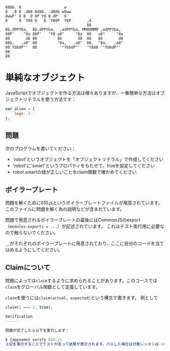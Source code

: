 ```
888b. 8                   w
8  .8 8 .d88 8d8b. .d88b w8ww
8wwP' 8 8  8 8P Y8 8.dP'  8
8     8 `Y88 8   8 `Y88P  Y8P       ,d
                                    88
8b,dPPYba,  8b,dPPYba,  ,adPPYba, MM88MMM ,adPPYba,
88P'    "8a 88P'   "Y8 a8"     "8a  88   a8"     "8a
88       d8 88         8b       d8  88   8b       d8
88b,   ,a8" 88         "8a,   ,a8"  88,  "8a,   ,a8"
88`YbbdP"'  88          `"YbbdP"'   "Y888 `"YbbdP"'
88
88
```

単純なオブジェクト
=============

JavaScriptでオブジェクトを作る方法は様々ありますが、一番簡単な方法はオブジェクトリテラルを使う方法です：
```js
var alien = {
	legs: 3
};
```

問題
--------

次のプログラムを書いてください：

- 'robot'というオブジェクトを「オブジェクトリテラル」で作成してください
- 'robot'に'smart'というプロパティをもたせて、trueを設定してください
- robot.smartの値が正しいことをclaim関数で確かめてください

ボイラープレート
-----------

問題を解くために010.jsというボイラープレートファイルが用意されています。このファイルに問題を解く為の説明などが含まれています。

問題で用意されるボイラープレートの最後にはCommonJSのexport（`modules.exports = ...`）が記述されています。
これはテスト実行用に必要なので触らないでください。

`__`がそれぞれのボイラープレートに用意されており、ここに自分のコードを当てはめるようにしてください。

Claimについて
-----

問題によっては`claim`するように求められることがあります。このコースでは`claim`をグローバル関数として定義しています。

`claim`を使うには`claim(actual, expected)`という構文で書きます。
例として
```js
claim(1 === 1, true);

Verification
------

問題が完了したら以下を実行します：

$ {appname} verify 010.js
上記を実行することでテストが走って結果が表示されます。パスした場合は対象レッスンは`completed`と表示されるようになります。

